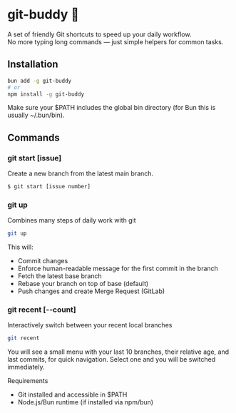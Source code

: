 # git-buddy 🤝

A set of friendly Git shortcuts to speed up your daily workflow.  
No more typing long commands — just simple helpers for common tasks.

## Installation

```bash
bun add -g git-buddy
# or
npm install -g git-buddy
```

Make sure your $PATH includes the global bin directory (for Bun this is usually ~/.bun/bin).

## Commands

### git start [issue]

Create a new branch from the latest main branch.

```bash
$ git start [issue number] 
```


### git up

Combines many steps of daily work with git

```bash
git up
```

This will:
- Commit changes
- Enforce human-readable message for the first commit in the branch
- Fetch the latest base branch
- Rebase your branch on top of base (default)
- Push changes and create Merge Request (GitLab)

### git recent [--count]

Interactively switch between your recent local branches

```bash
git recent
```

You will see a small menu with your last 10 branches, their relative age, and last commits, for quick navigation.
Select one and you will be switched immediately.

Requirements
- Git installed and accessible in $PATH
- Node.js/Bun runtime (if installed via npm/bun)
